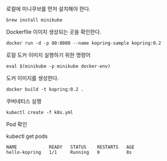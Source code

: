 로컬에 미니쿠브를 먼저 설치해야 한다.

```
brew install minikube
```

Dockerfile 이미지 생성되는 곳을 확인한다.

```
docker run -d -p 80:8080 --name kopring-sample kopring:0.2
```
로컬 도커 이미지 실행하기 위한 명령어
```
eval $(minikube -p minikube docker-env)
```
도커 이미지를 생성한다.
```
docker build -t kopring:0.2 .
```
쿠버네티스 실행
```
kubectl create -f k8s.yml
```
Pod 확인

kubectl get pods
```
NAME            READY   STATUS    RESTARTS   AGE
hello-kopring   1/1     Running   0          8s
```
